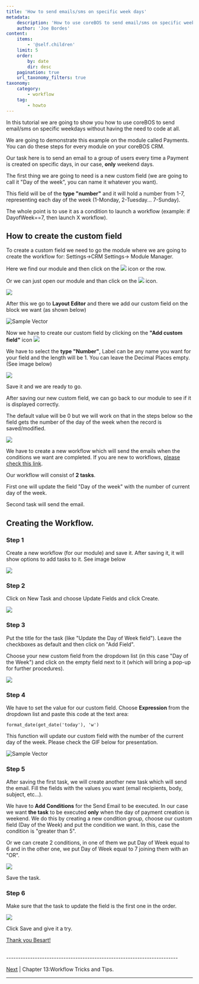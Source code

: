 ```yaml
---
title: 'How to send emails/sms on specific week days'
metadata:
    description: 'How to use coreBOS to send email/sms on specific weekdays without having the need to code at all.'
    author: 'Joe Bordes'
content:
    items:
        - '@self.children'
    limit: 5
    order:
        by: date
        dir: desc
    pagination: true
    url_taxonomy_filters: true
taxonomy:
    category:
        - workflow
    tag:
        - howto
---
```


In this tutorial we are going to show you how to use coreBOS to send
email/sms on specific weekdays without having the need to code at all.

We are going to demonstrate this example on the module called Payments.
You can do these steps for every module on your coreBOS CRM.

Our task here is to send an email to a group of users every time a
Payment is created on specific days, in our case, **only** weekend days.

The first thing we are going to need is a new custom field (we are going
to call it "Day of the week", you can name it whatever you want).

This field will be of the **type "number"** and it will hold a number
from 1-7, representing each day of the week (1-Monday, 2-Tuesday...
7-Sunday).

The whole point is to use it as a condition to launch a workflow
(example: if DayofWeek==7, then launch X workflow).

How to create the custom field
------------------------------

To create a custom field we need to go the module where we are going to
create the workflow for: Settings-&gt;CRM Settings-&gt; Module Manager.

Here we find our module and then click on the
![](image8.png?width=3%) icon or the row.

Or we can just open our module and than click on the
![](image8.png?width=3%) icon.

![](image2.png?width=100%)

After this we go to **Layout Editor** and there we add our custom field
on the block we want (as shown below)

![Sample Vector](image1.gif?resize=750,300)

Now we have to create our custom field by clicking on the **"Add custom
field"** icon ![](image3.png?width=3%)

We have to select the **type "Number"**, Label can be any name you want
for your field and the length will be 1. You can leave the Decimal
Places empty. (See image below)

![](image10.png?width=100%)

Save it and we are ready to go.

After saving our new custom field, we can go back to our module to see
if it is displayed correctly.

The default value will be 0 but we will work on that in the steps below
so the field gets the number of the day of the week when the record is
saved/modified.

![](image6.png?width=100%)


We have to create a new workflow which will send the emails when the
conditions we want are completed. If you are new to workflows, [please check this link](../11.workflow_stepbystep).

Our workflow will consist of **2 tasks**.

First one will update the field "Day of the week" with the number of
current day of the week.

Second task will send the email.

Creating the Workflow.
----------------------

### Step 1

Create a new workflow (for our module) and save it. After saving it, it
will show options to add tasks to it. See image below

![](image4.png?width=100%)

### Step 2

Click on New Task and choose Update Fields and click Create.

![](image11.png?width=100%)

### Step 3

Put the title for the task (like "Update the Day of Week field"). Leave
the checkboxes as default and then click on "Add Field".

Choose your new custom field from the dropdown list (in this case "Day
of the Week") and click on the empty field next to it (which will bring
a pop-up for further procedures).

![](image12.png?width=100%)

### Step 4

We have to set the value for our custom field. Choose **Expression**
from the dropdown list and paste this code at the text area:

    format_date(get_date('today'), 'w')

This function will update our custom field with the number of the
current day of the week. Please check the GIF below for presentation.


![Sample Vector](image9.gif?resize=750,300)




### Step 5

After saving the first task, we will create another new task which will
send the email. Fill the fields with the values you want (email
recipients, body, subject, etc...).

We have to **Add Conditions** for the Send Email to be executed. In our
case we want **the task** to be executed **only** when the day of
payment creation is weekend. We do this by creating a new condition
group, choose our custom field (Day of the Week) and put the condition
we want. In this, case the condition is "greater than 5".

Or we can create 2 conditions, in one of them we put Day of Week equal
to 6 and in the other one, we put Day of Week equal to 7 joining them
with an "OR".

![](emailcondition.png?width=100%)
 
Save the task.

### Step 6

Make sure that the task to update the field is the first one in the
order.

![](taskorder.png?width=100%)

Click Save and give it a try.

[Thank you Besart!](https://github.com/besartmarku)


<br>
------------------------------------------------------------------------

[Next](../12.workflow_tricksandtips) | Chapter 13:Workflow Tricks and Tips.

------------------------------------------------------------------------